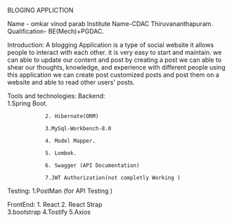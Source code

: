 BLOGING APPLICTION 
 
Name - omkar vinod parab
Institute Name-CDAC Thiruvananthapuram.
Qualification- BE(Mech)+PGDAC. 

Introduction:
A blogging Application is a type of social website it allows people to interact with each other. it is very easy to start and maintain. we can able to update our content and post by creating a post we can able to shear our thoughts, knowledge, and experience with different people using this application we can create post customized posts and post them on a website and able to read other users' posts.

Tools and technologies:
 Backend:       
                1.Spring Boot.
                
                2. Hibernate(ORM)
                
                3.MySql-Workbench-8.0
 
                4. Model Mapper.
               
                5. Lombok.
                
                6. Swagger (API Documentation)
                
                7.JWT Authorization(not completly Working )

 Testing:
              1.PostMan (for API Testing )

FrontEnd:
              1. React 
              2. React Strap   
              3.bootstrap 
              4.Tostify
              5.Axios          


